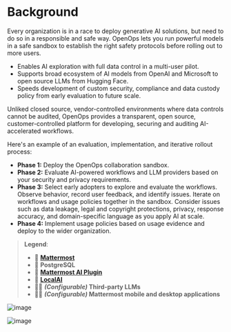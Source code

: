 # Background

Every organization is in a race to deploy generative AI solutions, but need to do so in a responsible and safe way. OpenOps lets you run powerful models in a safe sandbox to establish the right safety protocols before rolling out to more users.

- Enables AI exploration with full data control in a multi-user pilot.
- Supports broad ecosystem of AI models from OpenAI and Microsoft to open source LLMs from Hugging Face.
- Speeds development of custom security, compliance and data custody policy from early evaluation to future scale.

Unliked closed source, vendor-controlled environments where data controls cannot be audited, OpenOps provides a transparent, open source, customer-controlled platform for developing, securing and auditing AI-accelerated workflows.

Here's an example of an evaluation, implementation, and iterative rollout process:

- **Phase 1:** Deploy the OpenOps collaboration sandbox.
- **Phase 2:** Evaluate AI-powered workflows and LLM providers based on your security and privacy requirements.
- **Phase 3:** Select early adopters to explore and evaluate the workflows. Observe behavior, record user feedback, and identify issues. Iterate on workflows and usage policies together in the sandbox. Consider issues such as data leakage, legal and copyright protections, privacy, response accuracy, and domain-specific language as you apply AI at scale.
- **Phase 4:** Implement usage policies based on usage evidence and deploy to the wider organization.

> **Legend**:
>
> - 🏰 **[Mattermost](https://mattermost.com/)**
> - 📙 **PostgreSQL**
> - 🤖 **[Mattermost AI Plugin](https://github.com/mattermost/mattermost-plugin-ai)**
> - 🦙 **[LocalAI](https://github.com/go-skynet/LocalAI)**
> - 🔌🧠  ***(Configurable)* Third-party LLMs**
> - 🔌📱 ***(Configurable)* Mattermost mobile and desktop applications**

![image](https://github.com/mattermost/mattermost-plugin-ai/assets/7295363/315f2436-1dd0-4d0b-8872-c6023485625a)

![image](https://github.com/mattermost/mattermost-plugin-ai/assets/7295363/feb59f7e-6489-4bb8-8832-e4df1a208c21)
